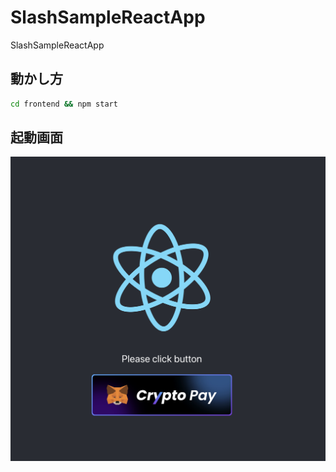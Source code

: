 # SlashSampleReactApp
SlashSampleReactApp

## 動かし方

```bash
cd frontend && npm start
```

## 起動画面

![](./docs/init.png)